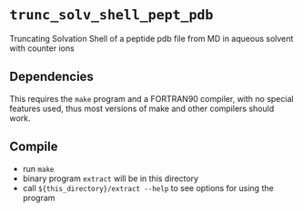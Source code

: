 # `trunc_solv_shell_pept_pdb`
Truncating Solvation Shell of a peptide pdb file from MD in aqueous solvent with counter ions

## Dependencies

This requires the `make` program and a FORTRAN90 compiler, 
with no special features used, thus most versions of make
and other compilers should work.

## Compile

- run `make`
- binary program `extract` will be in this directory
- call `${this_directory}/extract --help` to see options for using the program 
